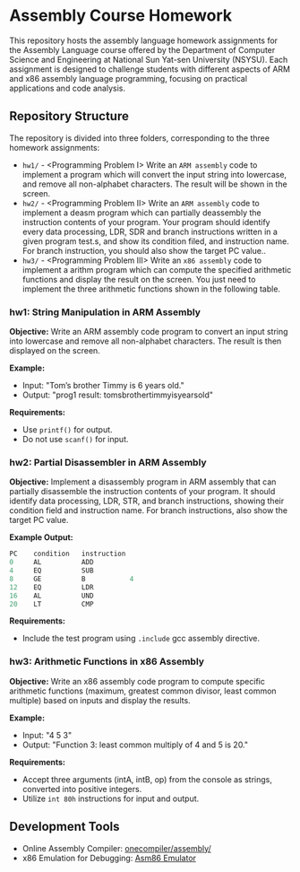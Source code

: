 # Assembly Course Homework

This repository hosts the assembly language homework assignments for the Assembly Language course offered by the Department of Computer Science and Engineering at National Sun Yat-sen University (NSYSU). Each assignment is designed to challenge students with different aspects of ARM and x86 assembly language programming, focusing on practical applications and code analysis.

## Repository Structure

The repository is divided into three folders, corresponding to the three homework assignments:

- `hw1/` - \<Programming Problem I\> Write an `ARM assembly` code to implement a program which will convert the input string into lowercase, and remove all non-alphabet characters. The result will be shown in the screen.
- `hw2/` - \<Programming Problem II\> Write an `ARM assembly` code to implement a deasm program which can partially deassembly the instruction contents of your program. Your program should identify every data processing, LDR, SDR and branch instructions written in a given program test.s, and show its condition filed, and instruction name. For branch instruction, you should also show the target PC value..
- `hw3/` - \<Programming Problem III\> Write an `x86 assembly` code to implement a arithm program which can compute the specified arithmetic functions and display the result on the screen. You just need to implement the three arithmetic functions shown in the following table.

### hw1: String Manipulation in ARM Assembly

**Objective:** Write an ARM assembly code program to convert an input string into lowercase and remove all non-alphabet characters. The result is then displayed on the screen.

**Example:**  
- Input: "Tom’s brother Timmy is 6 years old."  
- Output: "prog1 result: tomsbrothertimmyisyearsold"  

**Requirements:**
- Use `printf()` for output.
- Do not use `scanf()` for input.

### hw2: Partial Disassembler in ARM Assembly

**Objective:** Implement a disassembly program in ARM assembly that can partially disassemble the instruction contents of your program. It should identify data processing, LDR, STR, and branch instructions, showing their condition field and instruction name. For branch instructions, also show the target PC value.

**Example Output:**
```c++
PC    condition   instruction    
0     AL          ADD     
4     EQ          SUB     
8     GE          B           4 
12    EQ          LDR     
16    AL          UND 
20    LT          CMP
```

**Requirements:**
- Include the test program using `.include` gcc assembly directive.

### hw3: Arithmetic Functions in x86 Assembly

**Objective:** Write an x86 assembly code program to compute specific arithmetic functions (maximum, greatest common divisor, least common multiple) based on inputs and display the results.

**Example:**

- Input: "4 5 3"
- Output: "Function 3: least common multiply of 4 and 5 is 20."

**Requirements:**
- Accept three arguments (intA, intB, op) from the console as strings, converted into positive integers.
- Utilize `int 80h` instructions for input and output.

## Development Tools

- Online Assembly Compiler: [onecompiler/assembly/](https://onecompiler.com/assembly/)
- x86 Emulation for Debugging: [Asm86 Emulator](https://carlosrafaelgn.com.br/Asm86/)
